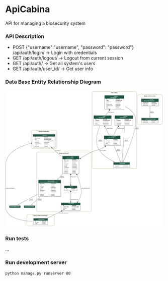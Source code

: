 # ApiCabina
API for managing a biosecurity system


### API Description

- POST {"username":"username", "password": "password"}  /api/auth/login/  -> Login with credentials
- GET /api/auth/logout/  -> Logout from current session
- GET /api/auth/ -> Get all system's users
- GET /api/auth/user_id/ -> Get user info


### Data Base Entity Relationship Diagram
![ERD](./docs/api_cabina_erd.png)

### Run tests

...

### Run development server
    python manage.py runserver 80
